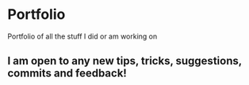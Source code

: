 # Portfolio
Portfolio of all the stuff I did or am working on

## I am open to any new tips, tricks, suggestions, commits and feedback!